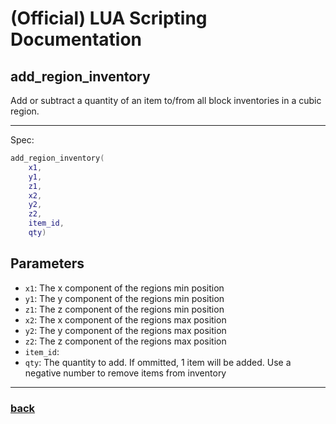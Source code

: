 
# (Official) LUA Scripting Documentation

## add_region_inventory

Add or subtract a quantity of an item to/from all block inventories in a cubic region.

___

Spec:

```lua
add_region_inventory(
	x1,
	y1,
	z1,
	x2,
	y2,
	z2,
	item_id,
	qty)
```

## Parameters

- `x1`: The x component of the regions min position
- `y1`: The y component of the regions min position
- `z1`: The z component of the regions min position
- `x2`: The x component of the regions max position
- `y2`: The y component of the regions max position
- `z2`: The z component of the regions max position
- `item_id`: 
- `qty`: The quantity to add. If ommitted, 1 item will be added. Use a negative number to remove items from inventory

___

### [back](../inventory)
